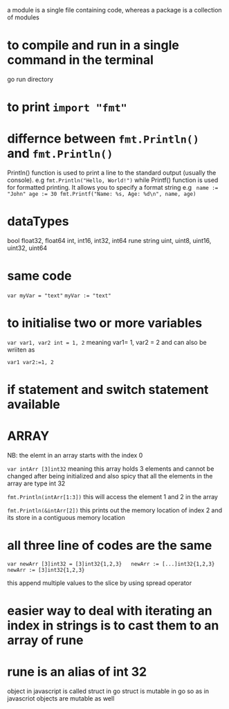 a module is a single file containing code, whereas a package is a collection of modules

# to compile and run in a single command in the terminal

go run directory

# to print `import "fmt"`

# differnce between `fmt.Println() ` and `fmt.Println()`

Println() function is used to print a line to the standard output (usually the console). e.g `fmt.Println("Hello, World!")`
while Printf() function is used for formatted printing. It allows you to specify a format string
e.g
` name := "John"
    age := 30
    fmt.Printf("Name: %s, Age: %d\n", name, age)`

# dataTypes

bool
float32, float64
int, int16, int32, int64
rune
string
uint, uint8, uint16, uint32, uint64

# same code

`var myVar = "text"`
`myVar := "text"`

# to initialise two or more variables

`var var1, var2 int = 1, 2`
meaning var1= 1, var2 = 2 and can also be wriiten as

`var1 var2:=1, 2`

# if statement and switch statement available

# ARRAY

NB: the elemt in an array starts with the index 0

`var intArr [3]int32`
meaning this array holds 3 elements and cannot be changed after being initialized and also spicy that all the elements in the array are type int 32

`fmt.Println(intArr[1:3])`
this will access the element 1 and 2 in the array

`fmt.Println(&intArr[2])`
this prints out the memory location of index 2 and its store in a contiguous memory location

# all three line of codes are the same

`var newArr [3]int32 = [3]int32{1,2,3}  
	newArr := [...]int32{1,2,3} 
	newArr := [3]int32{1,2,3} `

this append multiple values to the slice by using spread operator

# easier way to deal with iterating an index in strings is to cast them to an array of rune

# rune is an alias of int 32

object in javascript is called struct in go
struct is mutable in go so as in javascriot objects are mutable as well
